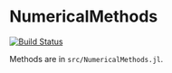 # NumericalMethods

[![Build Status](https://github.com/michaelbennett99/NumericalMethods.jl/actions/workflows/CI.yml/badge.svg?branch=main)](https://github.com/michaelbennett99/NumericalMethods.jl/actions/workflows/CI.yml?query=branch%3Amain)

Methods are in `src/NumericalMethods.jl`.